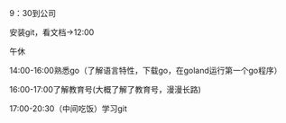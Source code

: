 9：30到公司

安装git，看文档->12:00

午休

14:00-16:00熟悉go（了解语言特性，下载go，在goland运行第一个go程序）

16:00-17:00了解教育号(大概了解了教育号，漫漫长路)

17:00-20:30（中间吃饭）学习git